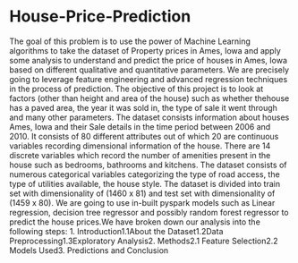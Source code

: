 # House-Price-Prediction
The goal of this problem is to use the power of Machine Learning algorithms to take the dataset of Property prices in Ames, Iowa and apply some analysis to understand and predict the price of houses in Ames, Iowa based on different qualitative and quantitative parameters. We are precisely going to leverage feature engineering and advanced regression techniques in the process of prediction. The objective of this project is to look at factors (other than height and area of the house) such as whether thehouse has a paved area, the year it was sold in, the type of sale it went through and many other parameters. The dataset consists information about houses Ames, Iowa and their Sale details in the time period between 2006 and 2010. It consists of 80 different attributes out of which 20 are continuous variables recording dimensional information of the house. There are 14 discrete variables which record the number of amenities present in the house such as bedrooms, bathrooms and kitchens. The dataset consists of numerous categorical variables categorizing the type of road access, the type of utilities available, the house style. The dataset is divided into train set with dimensionality of (1460 x 81) and test set with dimensionality of (1459 x 80). We are going to use in-built pyspark models such as Linear regression, decision tree regressor and possibly random forest regressor to predict the house prices.We have broken down our analysis into the following steps: 1. Introduction1.1About the Dataset1.2Data Preprocessing1.3Exploratory Analysis2. Methods2.1 Feature Selection2.2 Models Used3. Predictions and Conclusion

